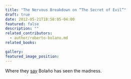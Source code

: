 ```yaml
---
title: "The Nervous Breakdown on “The Secret of Evil”"
draft: true
date: 2012-05-21T18:58:05-04:00
featured: false
description: ""
related_contributors:
  - author/roberto-bolano.md
related_books:

gallery:
featured_image_position: 
---
```


Where they [say](http://www.thenervousbreakdown.com/jpsmith/2012/05/review-of-the-secret-of-evil-by-roberto-bolano/) Bolaño has seen the madness. 

